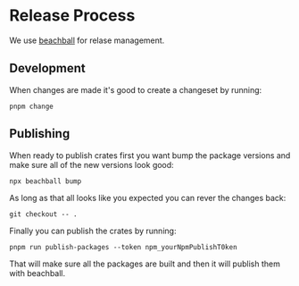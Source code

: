 # Release Process

We use [beachball](https://microsoft.github.io/beachball/) for relase management.

## Development

When changes are made it's good to create a changeset by running:

```
pnpm change
```

## Publishing

When ready to publish crates first you want bump the package versions and make sure all of the new versions look good:

```
npx beachball bump
```

As long as that all looks like you expected you can rever the changes back:

```
git checkout -- .
```

Finally you can publish the crates by running:

```
pnpm run publish-packages --token npm_yourNpmPublishT0ken
```

That will make sure all the packages are built and then it will publish them with beachball.